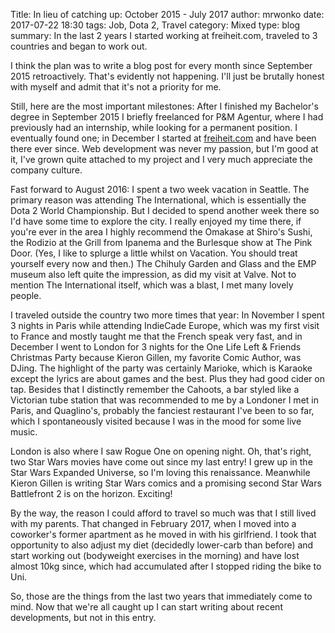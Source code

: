 Title: In lieu of catching up: October 2015 - July 2017
author: mrwonko
date: 2017-07-22 18:30
tags: Job, Dota 2, Travel
category: Mixed
type: blog
summary: In the last 2 years I started working at freiheit.com, traveled to 3 countries and began to work out.

I think the plan was to write a blog post for every month since September 2015 retroactively. That's evidently not happening. I'll just be brutally honest with myself and admit that it's not a priority for me.

Still, here are the most important milestones: After I finished my Bachelor's degree in September 2015 I briefly freelanced for P&M Agentur,
where I had previously had an internship, while looking for a permanent position. I eventually found one; in December I started at [freiheit.com](https://freiheit.com) and have been there ever since. Web development was never my passion, but I'm good at it, I've grown quite attached to my project and I very much appreciate the company culture.

Fast forward to August 2016: I spent a two week vacation in Seattle. The primary reason was attending The International, which is essentially the Dota 2 World Championship. But I decided to spend another week there so I'd have some time to explore the city. I really enjoyed my time there, if you're ever in the area I highly recommend the Omakase at Shiro's Sushi, the Rodizio at the Grill from Ipanema and the Burlesque show at The Pink Door. (Yes, I like to splurge a little whilst on Vacation. You should treat yourself every now and then.) The Chihuly Garden and Glass and the EMP museum also left quite the impression, as did my visit at Valve. Not to mention The International itself, which was a blast, I met many lovely people.

I traveled outside the country two more times that year: In November I spent 3 nights in Paris while attending IndieCade Europe, which was my first visit to France and mostly taught me that the French speak very fast, and in December I went to London for 3 nights for the One Life Left & Friends Christmas Party because Kieron Gillen, my favorite Comic Author, was DJing. The highlight of the party was certainly Marioke, which is Karaoke except the lyrics are about games and the best. Plus they had good cider on tap. Besides that I distinctly remember the Cahoots, a bar styled like a Victorian tube station that was recommended to me by a Londoner I met in Paris, and Quaglino's, probably the fanciest restaurant I've been to so far, which I spontaneously visited because I was in the mood for some live music.

London is also where I saw Rogue One on opening night. Oh, that's right, two Star Wars movies have come out since my last entry! I grew up in the Star Wars Expanded Universe, so I'm loving this renaissance. Meanwhile Kieron Gillen is writing Star Wars comics and a promising second Star Wars Battlefront 2 is on the horizon. Exciting!

By the way, the reason I could afford to travel so much was that I still lived with my parents. That changed in February 2017, when I moved into a coworker's former apartment as he moved in with his girlfriend. I took that opportunity to also adjust my diet (decidedly lower-carb than before) and start working out (bodyweight exercises in the morning) and have lost almost 10kg since, which had accumulated after I stopped riding the bike to Uni.

So, those are the things from the last two years that immediately come to mind. Now that we're all caught up I can start writing about recent developments, but not in this entry.
